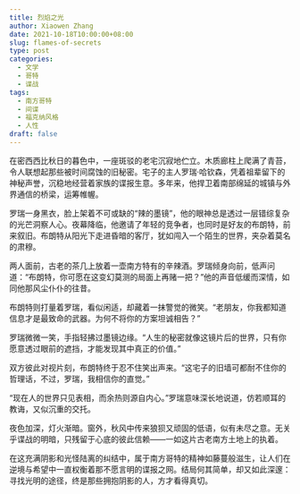 ```yaml
---
title: 烈焰之光
author: Xiaowen Zhang
date: 2021-10-18T10:00:00+08:00
slug: flames-of-secrets
type: post
categories:
  - 文学
  - 哥特
  - 谍战
tags:
  - 南方哥特
  - 间谍
  - 福克纳风格
  - 人性
draft: false
---
```


在密西西比秋日的暮色中，一座斑驳的老宅沉寂地伫立。木质廊柱上爬满了青苔，令人联想起那些被时间腐蚀的旧秘密。宅子的主人罗瑞·哈钦森，凭着祖辈留下的神秘声誉，沉稳地经营着家族的谍报生意。多年来，他捍卫着南部绵延的城镇与外界通信的桥梁，运筹帷幄。

罗瑞一身黑衣，脸上架着不可或缺的“辣的墨镜”，他的眼神总是透过一层错综复杂的光芒洞察人心。夜幕降临，他邀请了年轻的竞争者，也同时是好友的布朗特，前来叙旧。布朗特从阳光下走进昏暗的客厅，犹如闯入一个陌生的世界，夹杂着莫名的肃穆。

两人面前，古老的茶几上放着一壶南方特有的辛辣酒。罗瑞倾身向前，低声问道：“布朗特，你可愿在这变幻莫测的局面上再赌一把？”他的声音低缓而深情，如同他那风尘仆仆的往昔。

布朗特则打量着罗瑞，看似闲适，却藏着一抹警觉的微笑。“老朋友，你我都知道信息才是最致命的武器。为何不将你的方案坦诚相告？”

罗瑞微微一笑，手指轻拂过墨镜边缘。“人生的秘密就像这镜片后的世界，只有你愿意透过眼前的遮挡，才能发现其中真正的价值。”

双方彼此对视片刻，布朗特终于忍不住笑出声来。“这宅子的旧墙可都耐不住你的哲理话，不过，罗瑞，我相信你的直觉。”

“现在人的世界只见表相，而余热则源自内心。”罗瑞意味深长地说道，仿若顺耳的教诲，又似沉重的交托。

夜色加深，灯火渐暗。窗外，秋风中传来狼狈又顽固的低语，似有未尽之意。无关乎谍战的明暗，只残留于心底的彼此信赖——一如这片古老南方土地上的执着。

在这充满阴影和光怪陆离的纠结中，属于南方哥特的精神如藤蔓般滋生，让人们在逆境与希望中一直权衡着那不愿言明的谍报之网。结局何其简单，却又如此深邃：寻找光明的途径，终是那些拥抱阴影的人，方才看得真切。